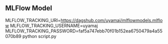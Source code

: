 ## MLFlow Model

MLFLOW_TRACKING_URI=https://dagshub.com/uyamaj/mlflowmodels.mlflow
MLFLOW_TRACKING_USERNAME=uyamaj
MLFLOW_TRACKING_PASSWORD=faf5a747ebb70f01b152ea6750479a4a55070b89
python script.py